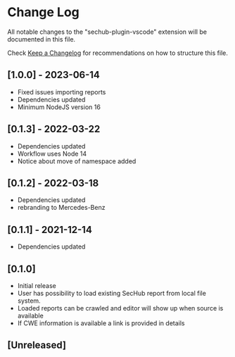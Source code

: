 <!-- SPDX-License-Identifier: MIT --->
# Change Log

All notable changes to the "sechub-plugin-vscode" extension will be documented in this file.

Check [Keep a Changelog](http://keepachangelog.com/) for recommendations on how to structure this file.

## [1.0.0] - 2023-06-14
- Fixed issues importing reports
- Dependencies updated
- Minimum NodeJS version 16

## [0.1.3] - 2022-03-22
- Dependencies updated
- Workflow uses Node 14
- Notice about move of namespace added

## [0.1.2] - 2022-03-18
- Dependencies updated 
- rebranding to Mercedes-Benz

## [0.1.1] - 2021-12-14
- Dependencies updated

## [0.1.0]
- Initial release
- User has possibility to load existing SecHub report from local file system.
- Loaded reports can be crawled and editor will show up when source is available
- If CWE information is available a link is provided in details

## [Unreleased]
